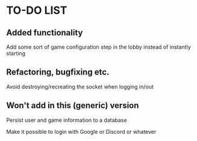 TO-DO LIST
==========

Added functionality
-------------------

Add some sort of game configuration step in the lobby instead of instantly starting


Refactoring, bugfixing etc.
---------------------------

Avoid destroying/recreating the socket when logging in/out


Won't add in this (generic) version
-----------------------------------

Persist user and game information to a database

Make it possible to login with Google or Discord or whatever
